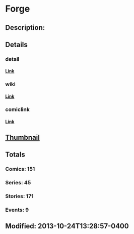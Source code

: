 # Forge
## Description: 
## Details
### detail
#### [Link](http://marvel.com/comics/characters/1009309/forge?utm_campaign=apiRef&utm_source=225578a89fc76f3d20fbffda5d17a88d)
### wiki
#### [Link](http://marvel.com/universe/Forge?utm_campaign=apiRef&utm_source=225578a89fc76f3d20fbffda5d17a88d)
### comiclink
#### [Link](http://marvel.com/comics/characters/1009309/forge?utm_campaign=apiRef&utm_source=225578a89fc76f3d20fbffda5d17a88d)
## [Thumbnail](http://i.annihil.us/u/prod/marvel/i/mg/a/90/5269585071503.jpg)
## Totals
### Comics: 151
### Series: 45
### Stories: 171
### Events: 9
## Modified: 2013-10-24T13:28:57-0400